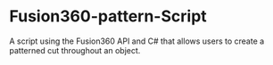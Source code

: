 # Fusion360-pattern-Script
A script using the Fusion360 API and C# that allows users to create a patterned cut throughout an object.

